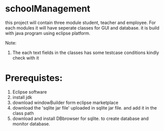 # schoolManagement
this project will contain three module student, teacher and employee. For each modules it will have seperate classes for GUI and database. it is build with java program using eclipse platform.

Note:
1. The each text fields in the classes has some testcase conditions kindly check with it

# Prerequistes:
1. Eclipse software
2. install jdk
3. download windowBuilder form eclipse marketplace
4. download the 'sqlite jar file' uploaded in sqlite jar file. and add it in the class path
5. download and install DBbrowser for sqlite. to create database and monitor database.
